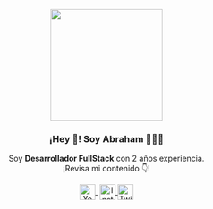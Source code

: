 <p align="center" width="300">
   <img align="center" width="200" src="https://pbs.twimg.com/profile_images/1373531356932800522/G5hsB2Ra_400x400.jpg" />
   <h3 align="center">¡Hey 👋! Soy Abraham 👨🏻‍💻</h3>
</p>

<p align="center">Soy <strong>Desarrollador FullStack</strong> con 2 años experiencia.<br />¡Revisa mi contenido 👇!</p>
<p align="center">
   <a href="https://www.youtube.com/channel/UCSWCFgE44F5GYHRVs7HX71w" target="blank" style='margin-right:4px'>
    <img align="center" src="https://cdn.jsdelivr.net/npm/simple-icons@3.0.1/icons/youtube.svg" alt="YouTube" height="28px" width="28px" />
  </a>
  <a href="https://www.instagram.com/abrahamhub24/" target="blank">
    <img align="center" src="https://cdn.jsdelivr.net/npm/simple-icons@3.0.1/icons/instagram.svg" alt="Instagram" height="28px" width="28px" />
  </a>
  <a href="https://twitter.com/abrahamhub24" target="blank">
    <img align="center" src="https://cdn.jsdelivr.net/npm/simple-icons@3.0.1/icons/twitter.svg" alt="Twitter" height="28px" width="28px" />
  </a>
</p>
